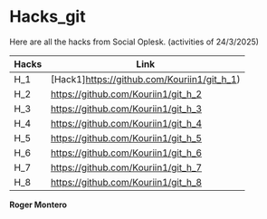 # Hacks_git


Here are all the hacks from Social Oplesk. (activities of 24/3/2025)

| Hacks | Link |
| ------ | ------ |
| H_1 | [Hack1]https://github.com/Kouriin1/git_h_1) |
| H_2 | https://github.com/Kouriin1/git_h_2 |
| H_3 | https://github.com/Kouriin1/git_h_3 |
| H_4 | https://github.com/Kouriin1/git_h_4 |
| H_5 | https://github.com/Kouriin1/git_h_5 |
| H_6 | https://github.com/Kouriin1/git_h_6 |
| H_7 | https://github.com/Kouriin1/git_h_7 |
| H_8 | https://github.com/Kouriin1/git_h_8 |

**Roger Montero**
